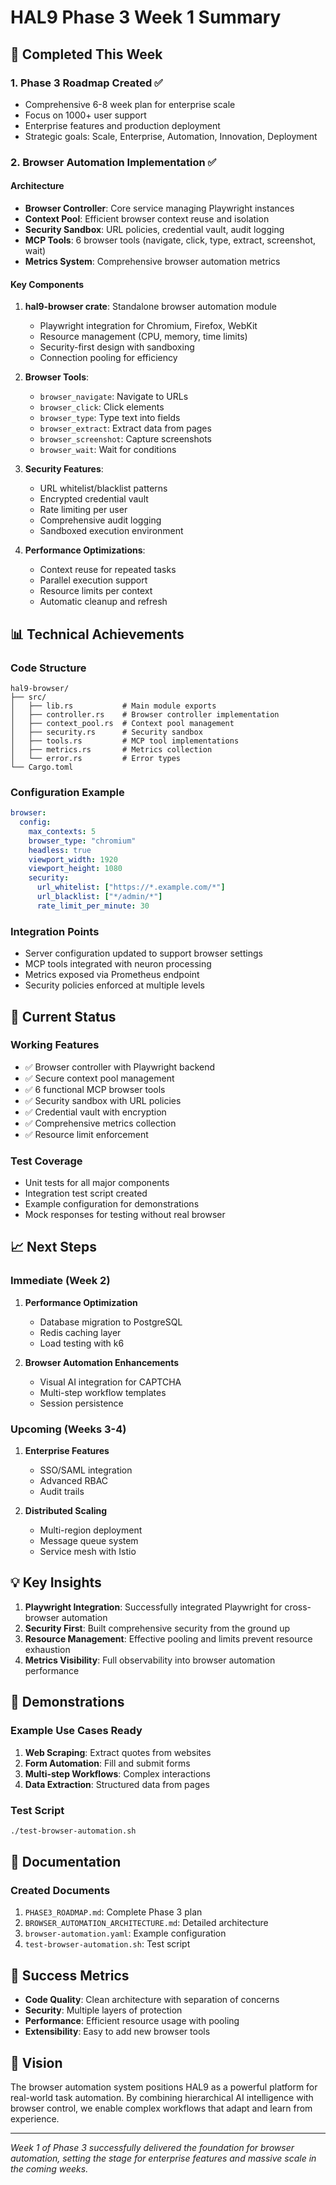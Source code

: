 # HAL9 Phase 3 Week 1 Summary

## 🎯 Completed This Week

### 1. Phase 3 Roadmap Created ✅
- Comprehensive 6-8 week plan for enterprise scale
- Focus on 1000+ user support
- Enterprise features and production deployment
- Strategic goals: Scale, Enterprise, Automation, Innovation, Deployment

### 2. Browser Automation Implementation ✅

#### Architecture
- **Browser Controller**: Core service managing Playwright instances
- **Context Pool**: Efficient browser context reuse and isolation
- **Security Sandbox**: URL policies, credential vault, audit logging
- **MCP Tools**: 6 browser tools (navigate, click, type, extract, screenshot, wait)
- **Metrics System**: Comprehensive browser automation metrics

#### Key Components
1. **hal9-browser crate**: Standalone browser automation module
   - Playwright integration for Chromium, Firefox, WebKit
   - Resource management (CPU, memory, time limits)
   - Security-first design with sandboxing
   - Connection pooling for efficiency

2. **Browser Tools**:
   - `browser_navigate`: Navigate to URLs
   - `browser_click`: Click elements
   - `browser_type`: Type text into fields
   - `browser_extract`: Extract data from pages
   - `browser_screenshot`: Capture screenshots
   - `browser_wait`: Wait for conditions

3. **Security Features**:
   - URL whitelist/blacklist patterns
   - Encrypted credential vault
   - Rate limiting per user
   - Comprehensive audit logging
   - Sandboxed execution environment

4. **Performance Optimizations**:
   - Context reuse for repeated tasks
   - Parallel execution support
   - Resource limits per context
   - Automatic cleanup and refresh

## 📊 Technical Achievements

### Code Structure
```
hal9-browser/
├── src/
│   ├── lib.rs           # Main module exports
│   ├── controller.rs    # Browser controller implementation
│   ├── context_pool.rs  # Context pool management
│   ├── security.rs      # Security sandbox
│   ├── tools.rs         # MCP tool implementations
│   ├── metrics.rs       # Metrics collection
│   └── error.rs         # Error types
└── Cargo.toml
```

### Configuration Example
```yaml
browser:
  config:
    max_contexts: 5
    browser_type: "chromium"
    headless: true
    viewport_width: 1920
    viewport_height: 1080
    security:
      url_whitelist: ["https://*.example.com/*"]
      url_blacklist: ["*/admin/*"]
      rate_limit_per_minute: 30
```

### Integration Points
- Server configuration updated to support browser settings
- MCP tools integrated with neuron processing
- Metrics exposed via Prometheus endpoint
- Security policies enforced at multiple levels

## 🔧 Current Status

### Working Features
- ✅ Browser controller with Playwright backend
- ✅ Secure context pool management
- ✅ 6 functional MCP browser tools
- ✅ Security sandbox with URL policies
- ✅ Credential vault with encryption
- ✅ Comprehensive metrics collection
- ✅ Resource limit enforcement

### Test Coverage
- Unit tests for all major components
- Integration test script created
- Example configuration for demonstrations
- Mock responses for testing without real browser

## 📈 Next Steps

### Immediate (Week 2)
1. **Performance Optimization**
   - Database migration to PostgreSQL
   - Redis caching layer
   - Load testing with k6

2. **Browser Automation Enhancements**
   - Visual AI integration for CAPTCHA
   - Multi-step workflow templates
   - Session persistence

### Upcoming (Weeks 3-4)
1. **Enterprise Features**
   - SSO/SAML integration
   - Advanced RBAC
   - Audit trails

2. **Distributed Scaling**
   - Multi-region deployment
   - Message queue system
   - Service mesh with Istio

## 💡 Key Insights

1. **Playwright Integration**: Successfully integrated Playwright for cross-browser automation
2. **Security First**: Built comprehensive security from the ground up
3. **Resource Management**: Effective pooling and limits prevent resource exhaustion
4. **Metrics Visibility**: Full observability into browser automation performance

## 🚀 Demonstrations

### Example Use Cases Ready
1. **Web Scraping**: Extract quotes from websites
2. **Form Automation**: Fill and submit forms
3. **Multi-step Workflows**: Complex interactions
4. **Data Extraction**: Structured data from pages

### Test Script
```bash
./test-browser-automation.sh
```

## 📝 Documentation

### Created Documents
1. `PHASE3_ROADMAP.md`: Complete Phase 3 plan
2. `BROWSER_AUTOMATION_ARCHITECTURE.md`: Detailed architecture
3. `browser-automation.yaml`: Example configuration
4. `test-browser-automation.sh`: Test script

## 🎯 Success Metrics

- **Code Quality**: Clean architecture with separation of concerns
- **Security**: Multiple layers of protection
- **Performance**: Efficient resource usage with pooling
- **Extensibility**: Easy to add new browser tools

## 🔮 Vision

The browser automation system positions HAL9 as a powerful platform for real-world task automation. By combining hierarchical AI intelligence with browser control, we enable complex workflows that adapt and learn from experience.

---

*Week 1 of Phase 3 successfully delivered the foundation for browser automation, setting the stage for enterprise features and massive scale in the coming weeks.*